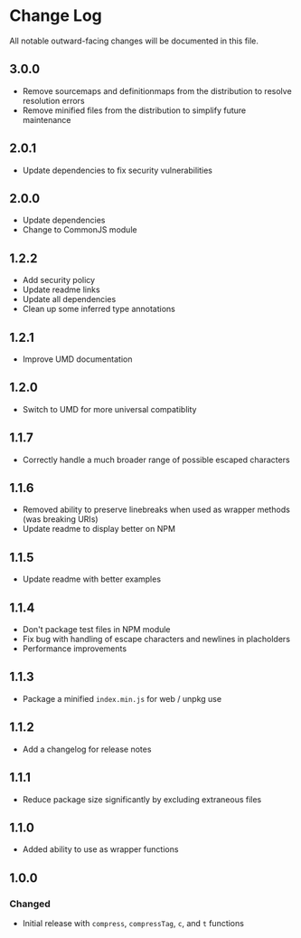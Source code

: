 # Change Log

All notable outward-facing changes will be documented in this file.

## 3.0.0

- Remove sourcemaps and definitionmaps from the distribution to resolve resolution errors
- Remove minified files from the distribution to simplify future maintenance

## 2.0.1

- Update dependencies to fix security vulnerabilities

## 2.0.0
- Update dependencies
- Change to CommonJS module

## 1.2.2
- Add security policy
- Update readme links
- Update all dependencies
- Clean up some inferred type annotations

## 1.2.1
- Improve UMD documentation

## 1.2.0
- Switch to UMD for more universal compatiblity

## 1.1.7
- Correctly handle a much broader range of possible escaped characters

## 1.1.6
- Removed ability to preserve linebreaks when used as wrapper methods (was
  breaking URIs)
- Update readme to display better on NPM

## 1.1.5

- Update readme with better examples

## 1.1.4

- Don't package test files in NPM module
- Fix bug with handling of escape characters and newlines in placholders
- Performance improvements

## 1.1.3

- Package a minified `index.min.js` for web / unpkg use

## 1.1.2

- Add a changelog for release notes

## 1.1.1

- Reduce package size significantly by excluding extraneous files

## 1.1.0

- Added ability to use as wrapper functions

## 1.0.0

### Changed

- Initial release with `compress`, `compressTag`, `c`, and `t` functions
